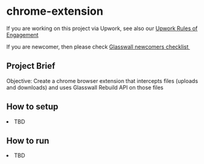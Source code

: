 # chrome-extension

If you are working on this project via Upwork, see also our [Upwork Rules of Engagement](https://github.com/filetrust/Open-Source/blob/master/upwork/rules-of-engagement.md)


If you are newcomer, then please check [Glasswall newcomers checklist ](https://github.com/filetrust/Open-Source )

## Project Brief
Objective: Create a chrome browser extension that intercepts files (uploads and downloads) and uses Glasswall Rebuild API on those files

<h2> How to setup</h2> 
<li>TBD</li>


<h2> How to run</h2> 
<li>TBD</li>

